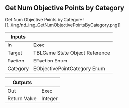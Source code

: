 ## Get Num Objective Points by Category
Get Num Objective Points by Category
![[../img/nd_img_GetNumObjectivePointsByCategory.png]]

|Inputs||
|--|--|
| In | Exec |
| Target | TBLGame State Object Reference |
| Faction | EFaction Enum |
| Category | EObjectivePointCategory Enum |

|Outputs||
|--|--|
| Out | Exec |
| Return Value | Integer |
